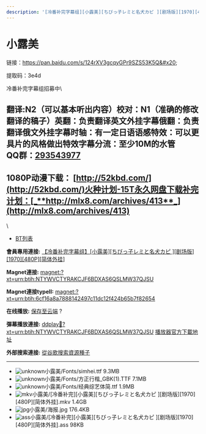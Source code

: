 ```yaml
---
description: '[冷番补完字幕组][小露美][ちびっ子レミと名犬カピ ][剧场版][1970][480P][简体外挂]'
---
```


# 小露美

链接：https://pan.baidu.com/s/124rXV3gcqyGPr9SZS53K5Q&#x20;

提取码：3e4d&#x20;

冷番补完字幕组招募中\



## &#x20;

翻译:N2（可以基本听出内容）**校对：N1（准确的修改翻译的稿子）英翻：负责翻译英文外挂字幕俄翻：负责翻译俄文外挂字幕时轴：有一定日语语感特效：可以更具片的风格做出特效字幕分流：至少10M的水管**\
**QQ群：**[**293543977**](https://jq.qq.com/?_wv=1027\&k=46bJVff)&#x20;
---------------------------------------------------------------------

## &#x20;

&#x20;

## &#x20;

## 1080P动漫下载： [http://52kbd.com/](http://52kbd.com/)火种计划-15T永久网盘下载补完计划：[_**http://mlx8.com/archives/413**_](http://mlx8.com/archives/413)

&#x20;

&#x20;

\


* [BT列表](https://share.dmhy.org/topics/view/526424_1970_480P.html#tabs-1)

**會員專用連接:** [【冷番补完字幕组】\[小露美\]\[ちびっ子レミと名犬カピ \]\[剧场版\]\[1970\]\[480P\]\[简体外挂\]](https://dl.dmhy.org/2019/10/11/6cf16a8a7888142497c11dc12f424b65b7f82654.torrent)

**Magnet連接:** [magnet:?xt=urn:btih:NTYWVCTYRAKCJF6BDXAS6QSLMW37QJSU](https://magnet/?xt=urn:btih:NTYWVCTYRAKCJF6BDXAS6QSLMW37QJSU\&dn=\&tr=http%3A%2F%2F104.238.198.186%3A8000%2Fannounce\&tr=udp%3A%2F%2F104.238.198.186%3A8000%2Fannounce\&tr=http%3A%2F%2Ftracker.openbittorrent.com%3A80%2Fannounce\&tr=udp%3A%2F%2Ftracker3.itzmx.com%3A6961%2Fannounce\&tr=http%3A%2F%2Ftracker4.itzmx.com%3A2710%2Fannounce\&tr=http%3A%2F%2Ftracker.publicbt.com%3A80%2Fannounce\&tr=http%3A%2F%2Ftracker.prq.to%2Fannounce\&tr=http%3A%2F%2Fopen.acgtracker.com%3A1096%2Fannounce\&tr=https%3A%2F%2Ft-115.rhcloud.com%2Fonly_for_ylbud\&tr=http%3A%2F%2Ftracker1.itzmx.com%3A8080%2Fannounce\&tr=http%3A%2F%2Ftracker2.itzmx.com%3A6961%2Fannounce\&tr=udp%3A%2F%2Ftracker1.itzmx.com%3A8080%2Fannounce\&tr=udp%3A%2F%2Ftracker2.itzmx.com%3A6961%2Fannounce\&tr=udp%3A%2F%2Ftracker3.itzmx.com%3A6961%2Fannounce\&tr=udp%3A%2F%2Ftracker4.itzmx.com%3A2710%2Fannounce\&tr=http%3A%2F%2F121.14.98.151%3A9090%2Fannounce)

**Magnet連接typeII:** [magnet:?xt=urn:btih:6cf16a8a7888142497c11dc12f424b65b7f82654](https://magnet/?xt=urn:btih:6cf16a8a7888142497c11dc12f424b65b7f82654)

**在线播放:** [保存至云端](https://mypikpak.com/drive/url-checker?url=magnet:?xt=urn:btih:6cf16a8a7888142497c11dc12f424b65b7f82654) ?

**彈幕播放連接:** [ddplay:magnet:?xt=urn:btih:NTYWVCTYRAKCJF6BDXAS6QSLMW37QJSU](ddplay:magnet:?xt=urn:btih:NTYWVCTYRAKCJF6BDXAS6QSLMW37QJSU\&dn=\&tr=http%3A%2F%2F104.238.198.186%3A8000%2Fannounce\&tr=udp%3A%2F%2F104.238.198.186%3A8000%2Fannounce\&tr=http%3A%2F%2Ftracker.openbittorrent.com%3A80%2Fannounce\&tr=udp%3A%2F%2Ftracker3.itzmx.com%3A6961%2Fannounce\&tr=http%3A%2F%2Ftracker4.itzmx.com%3A2710%2Fannounce\&tr=http%3A%2F%2Ftracker.publicbt.com%3A80%2Fannounce\&tr=http%3A%2F%2Ftracker.prq.to%2Fannounce\&tr=http%3A%2F%2Fopen.acgtracker.com%3A1096%2Fannounce\&tr=https%3A%2F%2Ft-115.rhcloud.com%2Fonly_for_ylbud\&tr=http%3A%2F%2Ftracker1.itzmx.com%3A8080%2Fannounce\&tr=http%3A%2F%2Ftracker2.itzmx.com%3A6961%2Fannounce\&tr=udp%3A%2F%2Ftracker1.itzmx.com%3A8080%2Fannounce\&tr=udp%3A%2F%2Ftracker2.itzmx.com%3A6961%2Fannounce\&tr=udp%3A%2F%2Ftracker3.itzmx.com%3A6961%2Fannounce\&tr=udp%3A%2F%2Ftracker4.itzmx.com%3A2710%2Fannounce\&tr=http%3A%2F%2F121.14.98.151%3A9090%2Fannounce) [播放器官方下載地址](http://www.dandanplay.com/?from=dmhy)

**外部搜索連接:** [從谷歌搜索資源種子](https://www.google.com/search?oe=utf-8\&q=6cf16a8a7888142497c11dc12f424b65b7f82654)

***

* ![unknown](https://share.dmhy.org/images/icon/unknown.gif)小露美/Fonts/simhei.ttf 9.3MB
* ![unknown](https://share.dmhy.org/images/icon/unknown.gif)小露美/Fonts/方正行楷\_GBK(1).TTF 7.1MB
* ![unknown](https://share.dmhy.org/images/icon/unknown.gif)小露美/Fonts/经典综艺体简.ttf 1.9MB
* ![mkv](https://share.dmhy.org/images/icon/mkv.gif)小露美/\[冷番补完]\[小露美]\[ちびっ子レミと名犬カピ ]\[剧场版]\[1970]\[480P]\[简体外挂].mkv 1.4GB
* ![jpg](https://share.dmhy.org/images/icon/jpg.gif)小露美/海报.jpg 176.4KB
* ![ass](https://share.dmhy.org/images/icon/ass.gif)小露美/\[冷番补完]\[小露美]\[ちびっ子レミと名犬カピ ]\[剧场版]\[1970]\[480P]\[简体外挂].ass 98KB
